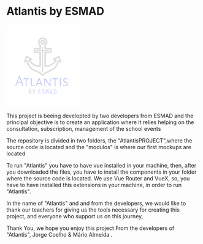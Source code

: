 # Atlantis by ESMAD

![alt_text](https://github.com/ItsJcoelho/Atlantis-Project/blob/master/LogoAtlantis.PNG)


This project is beeing developted by two developers from ESMAD and the principal objective is to create an application where it relies helping on the consultation, subscription, management of the school events 

The repository is divided in two folders, the "AtlantisPROJECT",where the source code is located and the "modulos" is where our first mockups are located

To run "Atlantis" you have to have vue installed in your machine, then, after you downloaded the files, you have to install the components in your folder where the source code is located. We use Vue Router and VueX, so, you have to have installed this extensions in your machine, in order to run "Atlantis".

In the name of "Atlantis" and and from the developers, we would like to thank our teachers for giving us the tools necessary for creating this project, and everyone who support us on this journey, 

Thank You, we hope you enjoy this project
From the developers of "Atlantis", Jorge Coelho & Mário Almeida .
